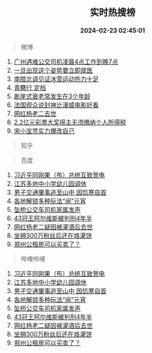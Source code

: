 <div align="center"><h2>实时热搜榜</h2><h4>2024-02-23 02:45:01</h4></div>

> 微博  

1. [广州遇难公交司机凌晨4点工作到晚7点](https://s.weibo.com/weibo?q=%23%E5%B9%BF%E5%B7%9E%E9%81%87%E9%9A%BE%E5%85%AC%E4%BA%A4%E5%8F%B8%E6%9C%BA%E5%87%8C%E6%99%A84%E7%82%B9%E5%B7%A5%E4%BD%9C%E5%88%B0%E6%99%9A7%E7%82%B9%23&t=31&band_rank=1&Refer=top)<br />
2. [一旦出现这个姿势要立即就医](https://s.weibo.com/weibo?q=%23%E4%B8%80%E6%97%A6%E5%87%BA%E7%8E%B0%E8%BF%99%E4%B8%AA%E5%A7%BF%E5%8A%BF%E8%A6%81%E7%AB%8B%E5%8D%B3%E5%B0%B1%E5%8C%BB%23&t=31&band_rank=2&Refer=top)<br />
3. [南腔北调见证冰雪运动热力十足](https://s.weibo.com/weibo?q=%23%E5%8D%97%E8%85%94%E5%8C%97%E8%B0%83%E8%A7%81%E8%AF%81%E5%86%B0%E9%9B%AA%E8%BF%90%E5%8A%A8%E7%83%AD%E5%8A%9B%E5%8D%81%E8%B6%B3%23&t=31&band_rank=3&Refer=top)<br />
4. [青簪行 定档](https://s.weibo.com/weibo?q=%E9%9D%92%E7%B0%AA%E8%A1%8C%20%E5%AE%9A%E6%A1%A3&t=31&band_rank=4&Refer=top)<br />
5. [断崖式衰老常发生在3个年龄](https://s.weibo.com/weibo?q=%23%E6%96%AD%E5%B4%96%E5%BC%8F%E8%A1%B0%E8%80%81%E5%B8%B8%E5%8F%91%E7%94%9F%E5%9C%A83%E4%B8%AA%E5%B9%B4%E9%BE%84%23&t=31&band_rank=5&Refer=top)<br />
6. [法国观众说封神比漫威电影好看](https://s.weibo.com/weibo?q=%23%E6%B3%95%E5%9B%BD%E8%A7%82%E4%BC%97%E8%AF%B4%E5%B0%81%E7%A5%9E%E6%AF%94%E6%BC%AB%E5%A8%81%E7%94%B5%E5%BD%B1%E5%A5%BD%E7%9C%8B%23&t=31&band_rank=6&Refer=top)<br />
7. [网红杨老二去世](https://s.weibo.com/weibo?q=%23%E7%BD%91%E7%BA%A2%E6%9D%A8%E8%80%81%E4%BA%8C%E5%8E%BB%E4%B8%96%23&t=31&band_rank=7&Refer=top)<br />
8. [2.2亿元彩票大奖得主无须缴纳个人所得税](https://s.weibo.com/weibo?q=%232.2%E4%BA%BF%E5%85%83%E5%BD%A9%E7%A5%A8%E5%A4%A7%E5%A5%96%E5%BE%97%E4%B8%BB%E6%97%A0%E9%A1%BB%E7%BC%B4%E7%BA%B3%E4%B8%AA%E4%BA%BA%E6%89%80%E5%BE%97%E7%A8%8E%23&t=31&band_rank=8&Refer=top)<br />
9. [宋小宝凭实力爆改自己](https://s.weibo.com/weibo?q=%23%E5%AE%8B%E5%B0%8F%E5%AE%9D%E5%87%AD%E5%AE%9E%E5%8A%9B%E7%88%86%E6%94%B9%E8%87%AA%E5%B7%B1%23&t=31&band_rank=9&Refer=top)<br />

> 知乎  


> 百度  

1. [习近平同刚果（布）总统互致贺电](https://www.baidu.com/s?wd=%E4%B9%A0%E8%BF%91%E5%B9%B3%E5%90%8C%E5%88%9A%E6%9E%9C%EF%BC%88%E5%B8%83%EF%BC%89%E6%80%BB%E7%BB%9F%E4%BA%92%E8%87%B4%E8%B4%BA%E7%94%B5&sa=fyb_news&rsv_dl=fyb_news)<br />
2. [江苏多地中小学幼儿园调休](https://www.baidu.com/s?wd=%E6%B1%9F%E8%8B%8F%E5%A4%9A%E5%9C%B0%E4%B8%AD%E5%B0%8F%E5%AD%A6%E5%B9%BC%E5%84%BF%E5%9B%AD%E8%B0%83%E4%BC%91&sa=fyb_news&rsv_dl=fyb_news)<br />
3. [男子交通肇事逃至山中 因饥寒自首](https://www.baidu.com/s?wd=%E7%94%B7%E5%AD%90%E4%BA%A4%E9%80%9A%E8%82%87%E4%BA%8B%E9%80%83%E8%87%B3%E5%B1%B1%E4%B8%AD+%E5%9B%A0%E9%A5%A5%E5%AF%92%E8%87%AA%E9%A6%96&sa=fyb_news&rsv_dl=fyb_news)<br />
4. [各地解锁多种玩法“闹”元宵](https://www.baidu.com/s?wd=%E5%90%84%E5%9C%B0%E8%A7%A3%E9%94%81%E5%A4%9A%E7%A7%8D%E7%8E%A9%E6%B3%95%E2%80%9C%E9%97%B9%E2%80%9D%E5%85%83%E5%AE%B5&sa=fyb_news&rsv_dl=fyb_news)<br />
5. [坠桥公交车司机家属发声](https://www.baidu.com/s?wd=%E5%9D%A0%E6%A1%A5%E5%85%AC%E4%BA%A4%E8%BD%A6%E5%8F%B8%E6%9C%BA%E5%AE%B6%E5%B1%9E%E5%8F%91%E5%A3%B0&sa=fyb_news&rsv_dl=fyb_news)<br />
6. [43冠王阿尔维斯被判刑4年半](https://www.baidu.com/s?wd=43%E5%86%A0%E7%8E%8B%E9%98%BF%E5%B0%94%E7%BB%B4%E6%96%AF%E8%A2%AB%E5%88%A4%E5%88%914%E5%B9%B4%E5%8D%8A&sa=fyb_news&rsv_dl=fyb_news)<br />
7. [网红杨老二疑因被灌酒后去世](https://www.baidu.com/s?wd=%E7%BD%91%E7%BA%A2%E6%9D%A8%E8%80%81%E4%BA%8C%E7%96%91%E5%9B%A0%E8%A2%AB%E7%81%8C%E9%85%92%E5%90%8E%E5%8E%BB%E4%B8%96&sa=fyb_news&rsv_dl=fyb_news)<br />
8. [坐拥300万粉丝后还在烙灌饼](https://www.baidu.com/s?wd=%E5%9D%90%E6%8B%A5300%E4%B8%87%E7%B2%89%E4%B8%9D%E5%90%8E%E8%BF%98%E5%9C%A8%E7%83%99%E7%81%8C%E9%A5%BC&sa=fyb_news&rsv_dl=fyb_news)<br />
9. [郑州公租房可以买卖了？](https://www.baidu.com/s?wd=%E9%83%91%E5%B7%9E%E5%85%AC%E7%A7%9F%E6%88%BF%E5%8F%AF%E4%BB%A5%E4%B9%B0%E5%8D%96%E4%BA%86%EF%BC%9F&sa=fyb_news&rsv_dl=fyb_news)<br />

> 哔哩哔哩  

1. [习近平同刚果（布）总统互致贺电](https://www.baidu.com/s?wd=%E4%B9%A0%E8%BF%91%E5%B9%B3%E5%90%8C%E5%88%9A%E6%9E%9C%EF%BC%88%E5%B8%83%EF%BC%89%E6%80%BB%E7%BB%9F%E4%BA%92%E8%87%B4%E8%B4%BA%E7%94%B5&sa=fyb_news&rsv_dl=fyb_news)<br />
2. [江苏多地中小学幼儿园调休](https://www.baidu.com/s?wd=%E6%B1%9F%E8%8B%8F%E5%A4%9A%E5%9C%B0%E4%B8%AD%E5%B0%8F%E5%AD%A6%E5%B9%BC%E5%84%BF%E5%9B%AD%E8%B0%83%E4%BC%91&sa=fyb_news&rsv_dl=fyb_news)<br />
3. [男子交通肇事逃至山中 因饥寒自首](https://www.baidu.com/s?wd=%E7%94%B7%E5%AD%90%E4%BA%A4%E9%80%9A%E8%82%87%E4%BA%8B%E9%80%83%E8%87%B3%E5%B1%B1%E4%B8%AD+%E5%9B%A0%E9%A5%A5%E5%AF%92%E8%87%AA%E9%A6%96&sa=fyb_news&rsv_dl=fyb_news)<br />
4. [各地解锁多种玩法“闹”元宵](https://www.baidu.com/s?wd=%E5%90%84%E5%9C%B0%E8%A7%A3%E9%94%81%E5%A4%9A%E7%A7%8D%E7%8E%A9%E6%B3%95%E2%80%9C%E9%97%B9%E2%80%9D%E5%85%83%E5%AE%B5&sa=fyb_news&rsv_dl=fyb_news)<br />
5. [坠桥公交车司机家属发声](https://www.baidu.com/s?wd=%E5%9D%A0%E6%A1%A5%E5%85%AC%E4%BA%A4%E8%BD%A6%E5%8F%B8%E6%9C%BA%E5%AE%B6%E5%B1%9E%E5%8F%91%E5%A3%B0&sa=fyb_news&rsv_dl=fyb_news)<br />
6. [43冠王阿尔维斯被判刑4年半](https://www.baidu.com/s?wd=43%E5%86%A0%E7%8E%8B%E9%98%BF%E5%B0%94%E7%BB%B4%E6%96%AF%E8%A2%AB%E5%88%A4%E5%88%914%E5%B9%B4%E5%8D%8A&sa=fyb_news&rsv_dl=fyb_news)<br />
7. [网红杨老二疑因被灌酒后去世](https://www.baidu.com/s?wd=%E7%BD%91%E7%BA%A2%E6%9D%A8%E8%80%81%E4%BA%8C%E7%96%91%E5%9B%A0%E8%A2%AB%E7%81%8C%E9%85%92%E5%90%8E%E5%8E%BB%E4%B8%96&sa=fyb_news&rsv_dl=fyb_news)<br />
8. [坐拥300万粉丝后还在烙灌饼](https://www.baidu.com/s?wd=%E5%9D%90%E6%8B%A5300%E4%B8%87%E7%B2%89%E4%B8%9D%E5%90%8E%E8%BF%98%E5%9C%A8%E7%83%99%E7%81%8C%E9%A5%BC&sa=fyb_news&rsv_dl=fyb_news)<br />
9. [郑州公租房可以买卖了？](https://www.baidu.com/s?wd=%E9%83%91%E5%B7%9E%E5%85%AC%E7%A7%9F%E6%88%BF%E5%8F%AF%E4%BB%A5%E4%B9%B0%E5%8D%96%E4%BA%86%EF%BC%9F&sa=fyb_news&rsv_dl=fyb_news)<br />
